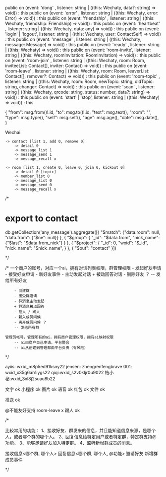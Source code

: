 
  public on (event: 'dong'       , listener: string | ((this: Wechaty, data?: string) => void))                                                    : this
  public on (event: 'error'      , listener: string | ((this: Wechaty, error: Error) => void))                                                     : this
  public on (event: 'friendship' , listener: string | ((this: Wechaty, friendship: Friendship) => void))                                           : this
  public on (event: 'heartbeat'  , listener: string | ((this: Wechaty, data: any) => void))                                                        : this
  public on (event: 'login' | 'logout', listener: string | ((this: Wechaty, user: ContactSelf) => void))                                           : this
  public on (event: 'message'    , listener: string | ((this: Wechaty, message: Message) => void))                                                 : this
  public on (event: 'ready'      , listener: string | ((this: Wechaty) => void))                                                                   : this
  public on (event: 'room-invite', listener: string | ((this: Wechaty, roomInvitation: RoomInvitation) => void))                                   : this
  public on (event: 'room-join'  , listener: string | ((this: Wechaty, room: Room, inviteeList: Contact[],  inviter: Contact) => void))            : this
  public on (event: 'room-leave' , listener: string | ((this: Wechaty, room: Room, leaverList: Contact[], remover?: Contact) => void))             : this
  public on (event: 'room-topic' , listener: string | ((this: Wechaty, room: Room, newTopic: string, oldTopic: string, changer: Contact) => void)) : this
  public on (event: 'scan'       , listener: string | ((this: Wechaty, qrcode: string, status: number, data?: string) => void))                    : this
  public on (event: 'start' | 'stop', listener: string | ((this: Wechaty) => void))                                                                : this


{
    "from": msg.from()!.id,
    "to": msg.to()!.id,
    "text": msg.text(),
    "room": "",
    "type": msg.type(),
    "self": msg.self(),
    "age": msg.age(),
    "date": msg.date(),
}


Wechai

    -> contact [list 1, add 0, remove 0]
        -> detail 0
        -> message_list 1
        -> message_send 1
        -> message_recall x

    -> room [list 1, create 0, leave 0, join 0, kickout 0]
        -> detail 0 [topic]
        -> member_list 0
        -> message_list 0
        -> message_send 0
        -> message_recall x


/*
# export to contact
db.getCollection('any_message').aggregate([{
    "$match": {"data.room": null, "data.from": {"$ne": null}}
}, {
    "$group": {
        "_id": "$data.from",
        "nick_name": {"$last": "$data.from_nick"}
    }
}, {
    "$project": {
        "_id": 0,
        "wxid": "$_id",
        "nick_name": "$nick_name",
    }
}, {
    "$out": "contact"
}])


*/


/*
    一个商户的账号，对应一个ai，拥有对话列表权限，群管理权限
        - 发起好友申请
        - 接受好友申请
        - 新好友事件
        - 主动发起对话
        + 被动回答对话
        - 删除好友 ？
        -- 发给所有好友

        - 创建群
        - 接受群邀请
        - 群消息主动发起
        + 群消息被动回答
        - 拉人 / 踢人
        - 新入成员问候
        - 离开成员问候 ？
        -- 发给所有群

    管理员帐号，管理所有的ai，拥有商户管理权限，拥有ai映射权限
        -- ai由商户自己申请，平台整合
        -- ai从创建到管理都由平台负责（有风险）
*/


ayiis: wxid_m8p5ed91ksny22
jensen: zhengrenfengbrave
001: wxid_x35g6an1iygs22
qiqi:wxid_s2v0kljr0u9022
桔小秘:wxid_3xl8j2suau8b22


文字 ok
小程序 ok
图片 ok
语音 ok
红包 ok
文件 ok

推送 ok


@不能友好支持
room-leave x    踢人 ok

/*


比较常用的功能：
    1、接收好友、群发来的信息，并且能知道信息来源，是哪个人，或者哪个群的哪个人。
    2、回复信息给特定用户或者特定群，特定群支持@ 功能。
    3、能够邀请好友加入特定群。
    4、监听新增群成员的消息。


接收信息<哪个群, 哪个人>
回复信息<哪个群, 哪个人, @功能>
邀请好友
新增群成员事件


*/